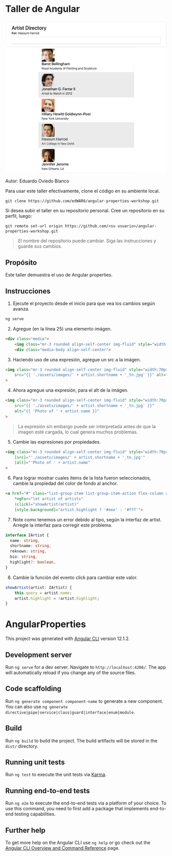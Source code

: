 # Taller de Angular

![Resultado](/images/result.png)

Autor: Eduardo Oviedo Blanco

Para usar este taller efectivamente, clone el código en su ambiente local.
```
git clone https://github.com/edWAR6/angular-properties-workshop.git
```
Si desea subir el taller en su repositorio personal.
Cree un repositorio en su perfil, luego:
```
git remote set-url origin https://github.com/<su usuario>/angular-properties-workshop.git
```

> El nombre del repositorio puede cambiar. Siga las instrucciones y guarde sus cambios.

## Propósito

Este taller demuestra el uso de Angular properties.

## Instrucciones

1. Ejecute el proyecto desde el inicio para que vea los cambios según avanza.

```bash
ng serve
```

2. Agregue (en la línea 25) una elemento imágen.
```html
<div class="media">
    <img class="mr-3 rounded align-self-center img-fluid" style="width:70px" src="" alt="">
    <div class="media-body align-self-center">
```

3. Haciendo uso de una expresión, agregue un src a la imágen.
```html
<img class="mr-3 rounded align-self-center img-fluid" style="width:70px" 
    src="{{ './assets/images/' + artist.shortname + '_tn.jpg' }}" alt=""
>
```

4. Ahora agregue una expresión, para el alt de la imágen.
```html
<img class="mr-3 rounded align-self-center img-fluid" style="width:70px" 
    src="{{ './assets/images/' + artist.shortname + '_tn.jpg' }}"
    alt="{{ 'Photo of ' + artist.name }}"
>
```

> La expresión sin embargo puede ser interpretada antes de que la imagen esté cargada, lo cual genera muchos problemas.

5. Cambie las expresiones por propiedades.
```html
<img class="mr-3 rounded align-self-center img-fluid" style="width:70px" 
    [src]="'./assets/images/' + artist.shortname + '_tn.jpg'"
    [alt]="'Photo of ' + artist.name"
>
```

6. Para lograr mostrar cuales items de la lista fueron seleccionados, cambie la propiedad del color de fondo al anchor.
```html
<a href="#" class="list-group-item list-group-item-action flex-column align-items-start"
    *ngFor="let artist of artists"
    (click)="showArtist(artist)"
    [style.background]="artist.highlight ? '#eee' : '#fff'">
```

7. Note como tenemos un error debido al tipo, según la interfaz de artist. Arregle la interfaz para corregir este problema.

```typescript
interface IArtist {
  name: string,
  shortname: string,
  reknown: string,
  bio: string,
  highlight?: boolean,
}
```

8. Cambie la función del evento click para cambiar este valor.
```typescript
showArtist(artist: IArtist) {
    this.query = artist.name;
    artist.highlight = !artist.highlight;
}  
```

# AngularProperties

This project was generated with [Angular CLI](https://github.com/angular/angular-cli) version 12.1.2.

## Development server

Run `ng serve` for a dev server. Navigate to `http://localhost:4200/`. The app will automatically reload if you change any of the source files.

## Code scaffolding

Run `ng generate component component-name` to generate a new component. You can also use `ng generate directive|pipe|service|class|guard|interface|enum|module`.

## Build

Run `ng build` to build the project. The build artifacts will be stored in the `dist/` directory.

## Running unit tests

Run `ng test` to execute the unit tests via [Karma](https://karma-runner.github.io).

## Running end-to-end tests

Run `ng e2e` to execute the end-to-end tests via a platform of your choice. To use this command, you need to first add a package that implements end-to-end testing capabilities.

## Further help

To get more help on the Angular CLI use `ng help` or go check out the [Angular CLI Overview and Command Reference](https://angular.io/cli) page.
